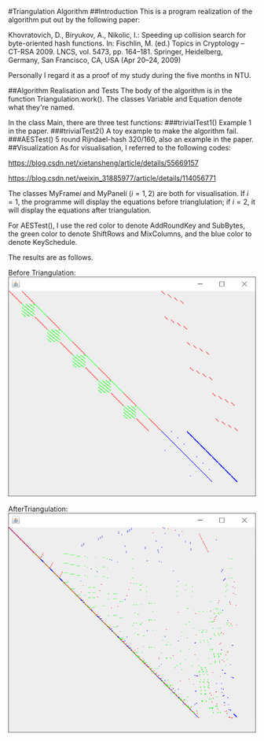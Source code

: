 #Triangulation Algorithm
##Introduction
This is a program realization of the algorithm put out by the following paper:

Khovratovich, D., Biryukov, A., Nikolic, I.: Speeding up collision search for byte-oriented hash functions. In: Fischlin, M. (ed.) Topics in Cryptology – CT-RSA 2009. LNCS, vol. 5473, pp. 164–181. Springer, Heidelberg, Germany, San Francisco, CA, USA (Apr 20–24, 2009)

Personally I regard it as a proof of my study during the five months in NTU.

##Algorithm Realisation and Tests
The body of the algorithm is in the function Triangulation.work(). The classes Variable and Equation denote what they're named.

In the class Main, there are three test functions:
###trivialTest1()
Example 1 in the paper.
###trivialTest2()
A toy example to make the algorithm fail.
###AESTest()
5 round Rijndael-hash 320/160, also an example in the paper.
##Visualization
As for visualisation, I referred to the following codes:

https://blog.csdn.net/xietansheng/article/details/55669157

https://blog.csdn.net/weixin_31885977/article/details/114056771

The classes MyFrame$i$ and MyPanel$i$ ($i=1,2$) are both for visualisation. If $i=1$, the programme will display the equations before trianglulation; if $i=2$, it will display the equations after triangulation.

For AESTest(), I use the red color to denote AddRoundKey and SubBytes, the green color to denote ShiftRows and MixColumns, and the blue color to denote KeySchedule.

The results are as follows.

Before Triangulation:
![figure](figures/beforeTA.png)

AfterTriangulation:
![figure](figures/afterTA.png)